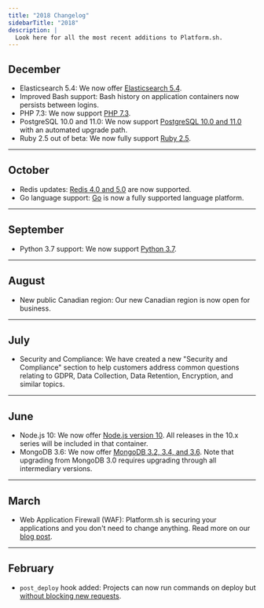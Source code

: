 ```yaml
---
title: "2018 Changelog"
sidebarTitle: "2018"
description: |
  Look here for all the most recent additions to Platform.sh.
---
```


## December
  * Elasticsearch 5.4: We now offer [Elasticsearch 5.4](/configuration/services/elasticsearch.md).
  * Improved Bash support: Bash history on application containers now persists between logins.
  * PHP 7.3: We now support [PHP 7.3](/languages/php/_index.md).
  * PostgreSQL 10.0 and 11.0: We now support [PostgreSQL 10.0 and 11.0](/configuration/services/postgresql.md) with an automated upgrade path.
  * Ruby 2.5 out of beta: We now fully support [Ruby 2.5](/languages/ruby.md).
---

## October
  * Redis updates: [Redis 4.0 and 5.0](/configuration/services/redis.md) are now supported.
  * Go language support: [Go](/languages/go.md) is now a fully supported language platform.
---

## September
  * Python 3.7 support: We now support [Python 3.7](/languages/python.md).
---

## August
  * New public Canadian region: Our new Canadian region is now open for business.
---

## July
  * Security and Compliance: We have created a new "Security and Compliance" section to help customers address common questions relating to GDPR, Data Collection, Data Retention, Encryption, and similar topics.
---

## June
  * Node.js 10: We now offer [Node.js version 10](/languages/nodejs/_index.md). All releases in the 10.x series will be included in that container.
  * MongoDB 3.6: We now offer [MongoDB 3.2, 3.4, and 3.6](/configuration/services/mongodb.md). Note that upgrading from MongoDB 3.0 requires upgrading through all intermediary versions.
---

## March
  * Web Application Firewall (WAF): Platform.sh is securing your applications and you don't need to change anything. Read more on our [blog post](https://platform.sh/blog/announcing-the-platformsh-waf).
---

## February
  * `post_deploy` hook added: Projects can now run commands on deploy but [without blocking new requests](/configuration/app/hooks.md#post-deploy-hook).
